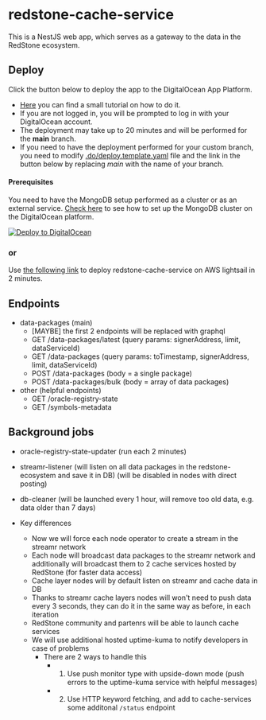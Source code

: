 # redstone-cache-service

This is a NestJS web app, which serves as a gateway to the data in the RedStone ecosystem.

## Deploy

Click the button below to deploy the app to the DigitalOcean App Platform.

- [Here](../../.do/app/README.md) you can find a small tutorial on how to do it.
- If you are not logged in, you will be prompted to log in with your DigitalOcean account.
- The deployment may take up to 20 minutes and will be performed for the **main** branch.
- If you need to have the deployment performed for your custom branch, you need to modify [.do/deploy.template.yaml](../../.do/deploy.template.yaml) file and the link in the button below by replacing _main_ with the name of your branch.

#### Prerequisites

You need to have the MongoDB setup performed as a cluster or as an external service. [Check here](../../.do/mongodb/README.md) to see how to set up the MongoDB cluster on the DigitalOcean platform.

[![Deploy to DigitalOcean](https://www.deploytodo.com/do-btn-blue.svg)](https://cloud.digitalocean.com/apps/new?repo=https://github.com/redstone-finance/redstone-oracles-monorepo/tree/main)

### or

Use [the following link](https://github.com/redstone-finance/redstone-cache-service-lightsail) to deploy redstone-cache-service on AWS lightsail in 2 minutes.

## Endpoints

- data-packages (main)
  - [MAYBE] the first 2 endpoints will be replaced with graphql
  - GET /data-packages/latest (query params: signerAddress, limit, dataServiceId)
  - GET /data-packages (query params: toTimestamp, signerAddress, limit, dataServiceId)
  - POST /data-packages (body = a single package)
  - POST /data-packages/bulk (body = array of data packages)
- other (helpful endpoints)
  - GET /oracle-registry-state
  - GET /symbols-metadata

## Background jobs

- oracle-registry-state-updater (run each 2 minutes)
- streamr-listener (will listen on all data packages in the redstone-ecosystem and save it in DB) (will be disabled in nodes with direct posting)
- db-cleaner (will be launched every 1 hour, will remove too old data, e.g. data older than 7 days)

- Key differences
  - Now we will force each node operator to create a stream in the streamr network
  - Each node will broadcast data packages to the streamr network and additionally will broadcast them to 2 cache services hosted by RedStone (for faster data access)
  - Cache layer nodes will by default listen on streamr and cache data in DB
  - Thanks to streamr cache layers nodes will won't need to push data every 3 seconds, they can do it in the same way as before, in each iteration
  - RedStone community and partenrs will be able to launch cache services
  - We will use additional hosted uptime-kuma to notify developers in case of problems
    - There are 2 ways to handle this
      - 1.  Use push monitor type with upside-down mode (push errors to the uptime-kuma service with helpful messages)
      - 2.  Use HTTP keyword fetching, and add to cache-services some additonal `/status` endpoint
